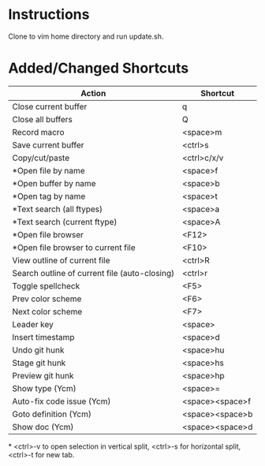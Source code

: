 # Instructions

Clone to vim home directory and run update.sh.

# Added/Changed Shortcuts

| Action                                        | Shortcut            |
|-----------------------------------------------|---------------------|
| Close current buffer                          | q                   |
| Close all buffers                             | Q                   |
| Record macro                                  | \<space\>m          |
| Save current buffer                           | \<ctrl\>s           |
| Copy/cut/paste                                | \<ctrl\>c/x/v       |
| *Open file by name                            | \<space\>f          |
| *Open buffer by name                          | \<space\>b          |
| *Open tag by name                             | \<space\>t          |
| *Text search (all ftypes)                     | \<space\>a          |
| *Text search (current ftype)                  | \<space\>A          |
| *Open file browser                            | \<F12\>             |
| *Open file browser to current file            | \<F10\>             |
| View outline of current file                  | \<ctrl\>R           |
| Search outline of current file (auto-closing) | \<ctrl\>r           |
| Toggle spellcheck                             | \<F5\>              |
| Prev color scheme                             | \<F6\>              |
| Next color scheme                             | \<F7\>              |
| Leader key                                    | \<space\>           |
| Insert timestamp                              | \<space\>d          |
| Undo git hunk                                 | \<space\>hu         |
| Stage git hunk                                | \<space\>hs         |
| Preview git hunk                              | \<space\>hp         |
| Show type (Ycm)                               | \<space\>=          |
| Auto-fix code issue (Ycm)                     | \<space\>\<space\>f |
| Goto definition (Ycm)                         | \<space\>\<space\>b |
| Show doc (Ycm)                                | \<space\>\<space\>d |

\* \<ctrl\>-v to open selection in vertical split, \<ctrl\>-s for horizontal split, \<ctrl\>-t for new tab.
